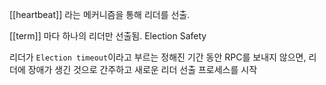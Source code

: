 [[heartbeat]] 라는 메커니즘을 통해 리더를 선출.

[[term]] 마다 하나의 리더만 선출됨. Election Safety

리더가 `Election timeout`이라고 부르는 정해진 기간 동안 RPC를 보내지 않으면, 리더에 장애가 생긴 것으로 간주하고 새로운 리더 선출 프로세스를 시작


